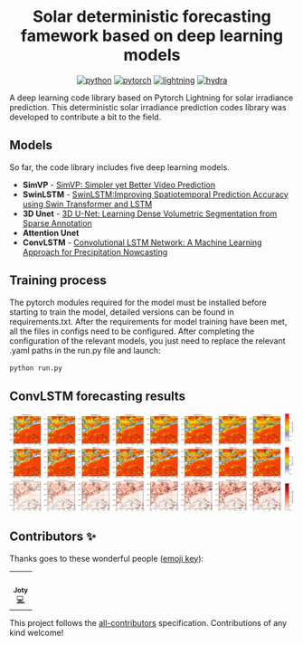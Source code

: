 
<div align="center">

# **Solar deterministic forecasting famework based on deep learning models**
[![python](https://img.shields.io/badge/-Python_3.8_%7C_3.9_%7C_3.10-blue?logo=python&logoColor=white)](https://github.com/pre-commit/pre-commit)
[![pytorch](https://img.shields.io/badge/PyTorch_1.3+-ee4c2c?logo=pytorch&logoColor=white)](https://pytorch.org/get-started/locally/)
[![lightning](https://img.shields.io/badge/-Lightning_2.0+-792ee5?logo=pytorchlightning&logoColor=white)](https://pytorchlightning.ai/)
[![hydra](https://img.shields.io/badge/Config-Hydra_1.2-89b8cd)](https://hydra.cc/) 
</div>

A deep learning code library based on Pytorch Lightning for solar irradiance prediction.
This deterministic solar irradiance prediction codes library was developed to contribute a bit to the field.

## Models
So far, the code library includes five deep learning models.
-  **SimVP** - [SimVP: Simpler yet Better Video Prediction](https://arxiv.org/abs/2206.05099)
-  **SwinLSTM** - [SwinLSTM:Improving Spatiotemporal Prediction Accuracy using Swin Transformer and LSTM](https://arxiv.org/abs/2308.09891)
-  **3D Unet** - [3D U-Net: Learning Dense Volumetric Segmentation from Sparse Annotation](https://arxiv.org/abs/1606.06650)
-  **Attention Unet**
-  **ConvLSTM** - [Convolutional LSTM Network: A Machine Learning Approach for Precipitation Nowcasting](https://arxiv.org/abs/1506.04214)

## Training process
The pytorch modules required for the model must be installed before starting to train the model, detailed versions can be found in requirements.txt. After the requirements for model training have been met, all the files in configs need to be configured.
After completing the configuration of the relevant models, you just need to replace the relevant .yaml paths in the run.py file and launch:
```bash
python run.py
```
## ConvLSTM forecasting results

<div align="center">
<img src="fig/convlstm.jpg" width="550">
</div>

## Contributors ✨

Thanks goes to these wonderful people ([emoji key](https://allcontributors.org/docs/en/emoji-key)):

<!-- ALL-CONTRIBUTORS-LIST:START - Do not remove or modify this section -->
<!-- prettier-ignore-start -->
<!-- markdownlint-disable -->
<table>
  <tbody>
    <tr>
      <td align="center"><a href="https://jotyjt.github.io/"><img src="https://avatars.githubusercontent.com/u/158015348?v=4?s=100" width="100px;" alt=""/><br /><sub><b>Joty</b></sub></a><br /><a href="JOTYtao" title="Code">💻</a></td>
    </tr>
  </tbody>
</table>

<!-- markdownlint-restore -->
<!-- prettier-ignore-end -->

<!-- ALL-CONTRIBUTORS-LIST:END -->

This project follows the [all-contributors](https://github.com/all-contributors/all-contributors) specification. Contributions of any kind welcome!

